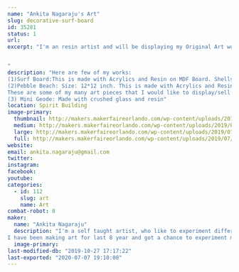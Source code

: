 ```yaml
---
name: "Ankita Nagaraju's Art"
slug: decorative-surf-board
id: 35281
status: 1
url: 
excerpt: "I'm an resin artist and will be displaying my Original Art works for Sale.I'm also open for commissions.


"
description: "Here are few of my works:
(1)Surf Board:This is made with Acrylics and Resin on MDF Board. Shells used on this were hand picked from Sanibel Islands on the West Coast of Florida.
(2)Pebble Beach: Size: 12*12 inch. This is made with Acrylics and Resin on Cradled wood panel.
These are some of my many art pieces that I would like to display/sell at the Faire.
(3) Mini Geode: Made with crushed glass and resin"
location: Spirit Building
image-primary:
  thumbnail: http://makers.makerfaireorlando.com/wp-content/uploads/2019/07/surf1-1-150x150.jpg
  medium: http://makers.makerfaireorlando.com/wp-content/uploads/2019/07/surf1-1-88x300.jpg
  large: http://makers.makerfaireorlando.com/wp-content/uploads/2019/07/surf1-1-301x1024.jpg
  full: http://makers.makerfaireorlando.com/wp-content/uploads/2019/07/surf1-1.jpg
website: 
email: ankita.nagaraju@gmail.com
twitter: 
instagram: 
facebook: 
youtube: 
categories:
  - id: 112
    slug: art
    name: Art
combat-robot: 0
maker:
  name: "Ankita Nagaraju"
  description: "I'm a self taught artist, who like to experiment different art styles and mediums. I'm very much obsessed with fluid styles of art. I like everything about nature, beaches and all that glitters. My inspiration for art comes from nature photography, our travels and google earth.
I have been making art for last 8 year and got a chance to experiment many art mediums. I would like get my hands on encaustic art sometime soon in the future. "
  image-primary: 
last-modified-db: "2019-10-27 17:17:22"
last-exported: "2020-07-07 19:10:00"
---
```

